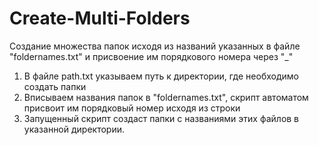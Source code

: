 # Create-Multi-Folders
Создание множества папок исходя из названий указанных в файле "foldernames.txt" и присвоение им порядкового номера через "_"

1. В файле path.txt указываем путь к директории, где необходимо создать папки
2. Вписываем названия папок в "foldernames.txt", скрипт автоматом присвоит им порядковый номер исходя из строки
3. Запущенный скрипт создаст папки с названиями этих файлов в указанной директории.
